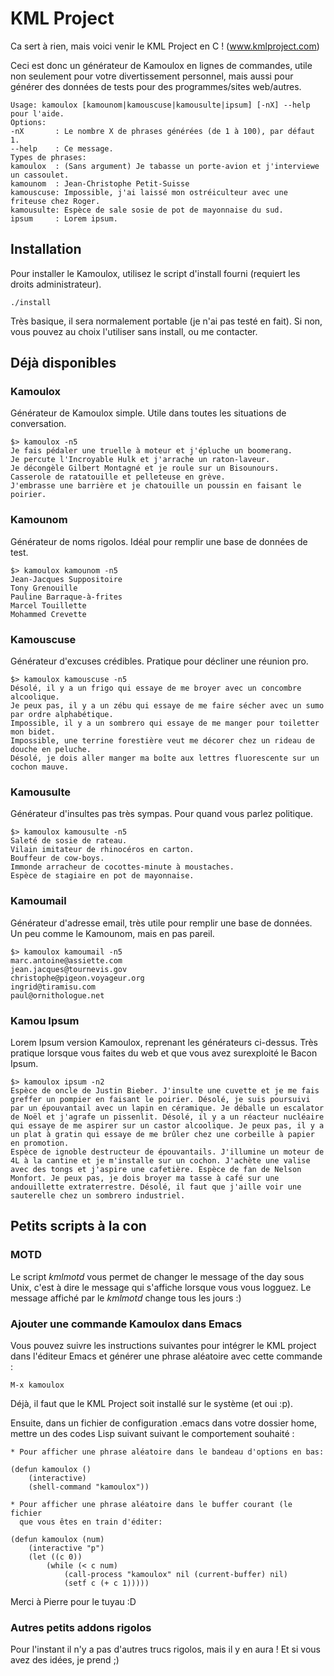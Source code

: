 KML Project
===========
Ca sert à rien, mais voici venir le KML Project en C ! (www.kmlproject.com)

Ceci est donc un générateur de Kamoulox en lignes de commandes, utile non
seulement pour votre divertissement personnel, mais aussi pour générer des
données de tests pour des programmes/sites web/autres.

    Usage: kamoulox [kamounom|kamouscuse|kamousulte|ipsum] [-nX] --help pour l'aide.
    Options:
    -nX       : Le nombre X de phrases générées (de 1 à 100), par défaut 1.
    --help    : Ce message.
    Types de phrases:
    kamoulox  : (Sans argument) Je tabasse un porte-avion et j'interviewe un cassoulet.
    kamounom  : Jean-Christophe Petit-Suisse
    kamouscuse: Impossible, j'ai laissé mon ostréiculteur avec une friteuse chez Roger.
    kamousulte: Espèce de sale sosie de pot de mayonnaise du sud.
    ipsum     : Lorem ipsum.

Installation
------------
Pour installer le Kamoulox, utilisez le script d'install fourni (requiert les
droits administrateur).

    ./install

Très basique, il sera normalement portable (je n'ai pas testé en fait). Si non,
vous pouvez au choix l'utiliser sans install, ou me contacter.

Déjà disponibles
----------------
### Kamoulox
Générateur de Kamoulox simple. Utile dans toutes les situations de conversation.

    $> kamoulox -n5
    Je fais pédaler une truelle à moteur et j'épluche un boomerang.
    Je percute l'Incroyable Hulk et j'arrache un raton-laveur.
    Je décongèle Gilbert Montagné et je roule sur un Bisounours.
    Casserole de ratatouille et pelleteuse en grève.
    J'embrasse une barrière et je chatouille un poussin en faisant le poirier.

### Kamounom
Générateur de noms rigolos. Idéal pour remplir une base de données de test.

    $> kamoulox kamounom -n5
    Jean-Jacques Suppositoire
    Tony Grenouille
    Pauline Barraque-à-frites
    Marcel Touillette
    Mohammed Crevette

### Kamouscuse
Générateur d'excuses crédibles. Pratique pour décliner une réunion pro.

    $> kamoulox kamouscuse -n5
    Désolé, il y a un frigo qui essaye de me broyer avec un concombre alcoolique.
    Je peux pas, il y a un zébu qui essaye de me faire sécher avec un sumo par ordre alphabétique.
    Impossible, il y a un sombrero qui essaye de me manger pour toiletter mon bidet.
    Impossible, une terrine forestière veut me décorer chez un rideau de douche en peluche.
    Désolé, je dois aller manger ma boîte aux lettres fluorescente sur un cochon mauve.

### Kamousulte
Générateur d'insultes pas très sympas. Pour quand vous parlez politique.

    $> kamoulox kamousulte -n5
    Saleté de sosie de rateau.
    Vilain imitateur de rhinocéros en carton.
    Bouffeur de cow-boys.
    Immonde arracheur de cocottes-minute à moustaches.
    Espèce de stagiaire en pot de mayonnaise.

### Kamoumail
Générateur d'adresse email, très utile pour remplir une base de données. Un
peu comme le Kamounom, mais en pas pareil.

    $> kamoulox kamoumail -n5
    marc.antoine@assiette.com
    jean.jacques@tournevis.gov
    christophe@pigeon.voyageur.org
    ingrid@tiramisu.com
    paul@ornithologue.net

### Kamou Ipsum
Lorem Ipsum version Kamoulox, reprenant les générateurs ci-dessus. Très pratique 
lorsque vous faites du web et que vous avez surexploité le Bacon Ipsum.

    $> kamoulox ipsum -n2
    Espèce de oncle de Justin Bieber. J'insulte une cuvette et je me fais
    greffer un pompier en faisant le poirier. Désolé, je suis poursuivi 
    par un épouvantail avec un lapin en céramique. Je déballe un escalator
    de Noël et j'agrafe un pissenlit. Désolé, il y a un réacteur nucléaire
    qui essaye de me aspirer sur un castor alcoolique. Je peux pas, il y a
    un plat à gratin qui essaye de me brûler chez une corbeille à papier 
    en promotion.
    Espèce de ignoble destructeur de épouvantails. J'illumine un moteur de
    4L à la cantine et je m'installe sur un cochon. J'achète une valise 
    avec des tongs et j'aspire une cafetière. Espèce de fan de Nelson 
    Monfort. Je peux pas, je dois broyer ma tasse à café sur une 
    andouillette extraterrestre. Désolé, il faut que j'aille voir une 
    sauterelle chez un sombrero industriel.

Petits scripts à la con
-------
### MOTD
Le script *kmlmotd* vous permet de changer le message of the day sous Unix,
c'est à dire le message qui s'affiche lorsque vous vous logguez. Le message
affiché par le *kmlmotd* change tous les jours :)

### Ajouter une commande Kamoulox dans Emacs

Vous pouvez suivre les instructions suivantes pour intégrer le KML project
dans l'éditeur Emacs et générer une phrase aléatoire avec cette commande :

    M-x kamoulox

Déjà, il faut que le KML Project soit installé sur le système (et oui :p).

Ensuite, dans un fichier de configuration .emacs dans votre dossier home, 
mettre un des codes Lisp suivant suivant le comportement souhaité :

    * Pour afficher une phrase aléatoire dans le bandeau d'options en bas:

    (defun kamoulox ()
        (interactive)
        (shell-command "kamoulox"))

    * Pour afficher une phrase aléatoire dans le buffer courant (le fichier
      que vous êtes en train d'éditer:

    (defun kamoulox (num)
        (interactive "p")
        (let ((c 0))
            (while (< c num)
                (call-process "kamoulox" nil (current-buffer) nil)
                (setf c (+ c 1)))))

Merci à Pierre pour le tuyau :D

### Autres petits addons rigolos

Pour l'instant il n'y a pas d'autres trucs rigolos, mais il y en aura ! Et
si vous avez des idées, je prend ;)

